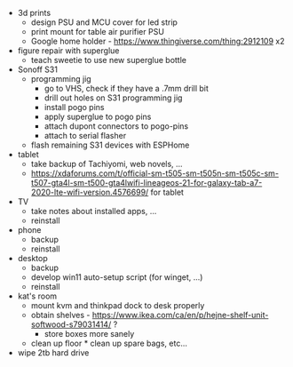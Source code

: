 * 3d prints
	* design PSU and MCU cover for led strip
	* print mount for table air purifier PSU
	* Google home holder - https://www.thingiverse.com/thing:2912109 x2
* figure repair with superglue
	* teach sweetie to use new superglue bottle
* Sonoff S31
	* programming jig
		* go to VHS, check if they have a .7mm drill bit
		* drill out holes on S31 programming jig
		* install pogo pins
		* apply superglue to pogo pins
		* attach dupont connectors to pogo-pins
		* attach to serial flasher
	* flash remaining S31 devices with ESPHome
* tablet
	* take backup of Tachiyomi, web novels, ...
	* https://xdaforums.com/t/official-sm-t505-sm-t505n-sm-t505c-sm-t507-gta4l-sm-t500-gta4lwifi-lineageos-21-for-galaxy-tab-a7-2020-lte-wifi-version.4576699/ for tablet
* TV
	* take notes about installed apps, ...
	* reinstall
* phone
	* backup
	* reinstall
* desktop
	* backup
	* develop win11 auto-setup script (for winget, ...)
	* reinstall
* kat's room
	* mount kvm and thinkpad dock to desk properly
	* obtain shelves - https://www.ikea.com/ca/en/p/hejne-shelf-unit-softwood-s79031414/ ?
		* store boxes more sanely
	* clean up floor
				* clean up spare bags, etc...
* wipe 2tb hard drive